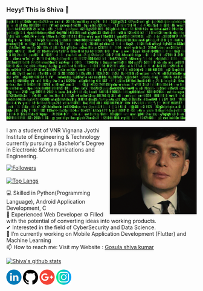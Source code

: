 ### Heyy! This is Shiva 👋

<!--
**GosulaShivaKumar/gosulashivakumar** is a ✨ _special_ ✨ repository because its `README.md` (this file) appears on your GitHub profile-->

 ![Banner Image](https://raw.githubusercontent.com/gosulashivakumar/gosulashivakumar/master/banner_image.jpg)
 
 <img align='right' src="https://raw.githubusercontent.com/gosulashivakumar/gosulashivakumar/master/profile_image1.jpg" width="230" />




I am a student of VNR Vignana Jyothi Institute of Engineering & Technology currently pursuing a Bachelor's Degree in Electronic &Communications and Engineering.

[![Followers](https://img.shields.io/github/followers/gosulashivakumar?style=social)](https://github.com/gosulashivakumar/followers) <br><br>
[![Top Langs](https://github-readme-stats.vercel.app/api/top-langs/?username=gosulashivakumar)](https://github.com/gosulashivakumar/github-readme-stats)



💻 Skilled in Python(Programming Language), Android Application Development, C\
📱 Experienced Web Developer 
⚙️ Filled with the potential of converting ideas into working products.\
✔ Interested in the field of CyberSecurity and Data Science.\
🔭 I’m currently working on Mobile Application Development (Flutter) and Machine Learning\
📫 How to reach me: Visit my Website : <a href="http://gosulashivakumar.github.io/">Gosula shiva kumar</a>


[![Shiva's github stats](https://github-readme-stats.vercel.app/api?username=gosulashivakumar&show_icons=true&theme=tokyonight)](https://github.com/gosulashivakumar/github-readme-stats)

<a href="https://www.linkedin.com/in/gosulashivakumar/"><img src="https://raw.githubusercontent.com/gosulashivakumar/gosulashivakumar/master/logos/linkedin.png" width="40" /></a>
<a href="https://github.com/gosulashivakumar"><img src="https://raw.githubusercontent.com/gosulashivakumar/gosulashivakumar/master/logos/github-logo.png" width="40" /></a>
<a href="mailto:gosulashivayadav777@gmail.com"><img src="https://raw.githubusercontent.com/gosulashivakumar/gosulashivakumar/master/logos/google-plus.png" width="40" /></a>
<a href="https://www.instagram.com/s.h.i.v.a_yadav"><img src="https://raw.githubusercontent.com/gosulashivakumar/gosulashivakumar/master/logos/instagram.png" width="40" /></a>



